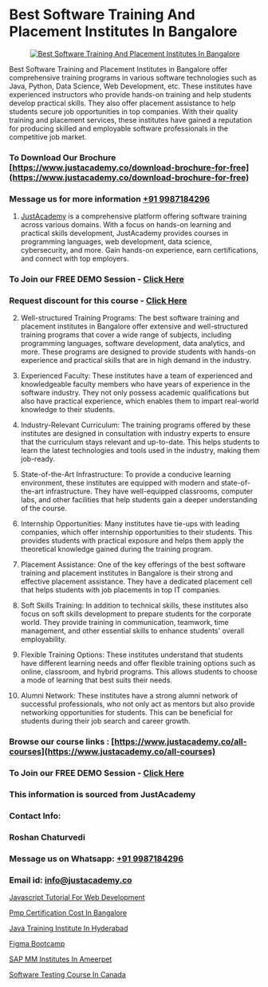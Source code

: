 # Best Software Training And Placement Institutes In Bangalore

<p align="center">
  <a href="https://justacademy.co/program-detail/software-testing">
    <img src="https://justacademy.co/storage2/program_images/1704700438.webp" alt="Best Software Training And Placement Institutes In Bangalore">
  </a>
</p>


Best Software Training and Placement Institutes in Bangalore offer comprehensive training programs in various software technologies such as Java, Python, Data Science, Web Development, etc. These institutes have experienced instructors who provide hands-on training and help students develop practical skills. They also offer placement assistance to help students secure job opportunities in top companies. With their quality training and placement services, these institutes have gained a reputation for producing skilled and employable software professionals in the competitive job market.
### To Download Our Brochure [https://www.justacademy.co/download-brochure-for-free](https://www.justacademy.co/download-brochure-for-free)
### Message us for more information [+91 9987184296](https://api.whatsapp.com/send?phone=919987184296)

1) [JustAcademy](https://justacademy.co) is a comprehensive platform offering software training across various domains. With a focus on hands-on learning and practical skills development, JustAcademy provides courses in programming languages, web development, data science, cybersecurity, and more. Gain hands-on experience, earn certifications, and connect with top employers.

### To Join our FREE DEMO Session - [Click Here](https://www.justacademy.co/register-for-course-demo/)
### Request discount for this course - [Click Here](https://justacademy.co/contact-us/)

2) Well-structured Training Programs: The best software training and placement institutes in Bangalore offer extensive and well-structured training programs that cover a wide range of subjects, including programming languages, software development, data analytics, and more. These programs are designed to provide students with hands-on experience and practical skills that are in high demand in the industry.

3) Experienced Faculty: These institutes have a team of experienced and knowledgeable faculty members who have years of experience in the software industry. They not only possess academic qualifications but also have practical experience, which enables them to impart real-world knowledge to their students.

4) Industry-Relevant Curriculum: The training programs offered by these institutes are designed in consultation with industry experts to ensure that the curriculum stays relevant and up-to-date. This helps students to learn the latest technologies and tools used in the industry, making them job-ready.

5) State-of-the-Art Infrastructure: To provide a conducive learning environment, these institutes are equipped with modern and state-of-the-art infrastructure. They have well-equipped classrooms, computer labs, and other facilities that help students gain a deeper understanding of the course.

6) Internship Opportunities: Many institutes have tie-ups with leading companies, which offer internship opportunities to their students. This provides students with practical exposure and helps them apply the theoretical knowledge gained during the training program.

7) Placement Assistance: One of the key offerings of the best software training and placement institutes in Bangalore is their strong and effective placement assistance. They have a dedicated placement cell that helps students with job placements in top IT companies.

8) Soft Skills Training: In addition to technical skills, these institutes also focus on soft skills development to prepare students for the corporate world. They provide training in communication, teamwork, time management, and other essential skills to enhance students' overall employability.

9) Flexible Training Options: These institutes understand that students have different learning needs and offer flexible training options such as online, classroom, and hybrid programs. This allows students to choose a mode of learning that best suits their needs.

10) Alumni Network: These institutes have a strong alumni network of successful professionals, who not only act as mentors but also provide networking opportunities for students. This can be beneficial for students during their job search and career growth.

### Browse our course links : [https://www.justacademy.co/all-courses](https://www.justacademy.co/all-courses) 
### To Join our FREE DEMO Session - [Click Here](https://www.justacademy.co/register-for-course-demo)


### This information is sourced from JustAcademy
### Contact Info:
### Roshan Chaturvedi
### Message us on Whatsapp: [+91 9987184296](https://api.whatsapp.com/send?phone=919987184296)
### Email id: [info@justacademy.co](mailto:info@justacademy.co)
                
[Javascript Tutorial For Web Development](https://www.linkedin.com/pulse/javascript-tutorial-web-development-justacademy-ahmedabad-6vucc?trackingId=zr%2BfHkrx%2B%2FcuB4eJ338%2B2w%3D%3D&lipi=urn%3Ali%3Apage%3Ad_flagship3_company_admin%3BG0jd%2Fn72TAC0suNcPZMgHQ%3D%3D)

[Pmp Certification Cost In Bangalore](https://www.linkedin.com/pulse/pmp-certification-cost-bangalore-justacademy-berlin-8m0fe?trackingId=ADo%2F8GfnDkKyVbc%2Fp%2BQfdg%3D%3D&lipi=urn%3Ali%3Apage%3Ad_flagship3_company_admin%3BTlJqsmxlRpm4BSTOQJNHnA%3D%3D)

[Java Training Institute In Hyderabad](https://medium.com/@roneet705/java-training-institute-in-hyderabad-616b792179a2)

[Figma Bootcamp](https://medium.com/@negishivu99/figma-bootcamp-3e217011494c)

[SAP MM Institutes In Ameerpet](https://justacademyin.github.io/Articles/SAP-MM-Institutes-In-Ameerpet)

[Software Testing Course In Canada](https://justacademyin.github.io/justacademy/Software-Testing-Course-In-Canada)

